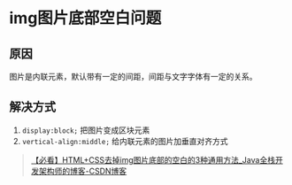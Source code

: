 # img图片底部空白问题

## 原因

图片是内联元素，默认带有一定的间距，间距与文字字体有一定的关系。

## 解决方式

1. `display:block;`  把图片变成区块元素 
2. `vertical-align:middle;` 给内联元素的图片加垂直对齐方式



> [【必看】HTML+CSS去掉img图片底部的空白的3种通用方法_Java全栈开发架构师的博客-CSDN博客](https://blog.csdn.net/SubStar/article/details/103761808)